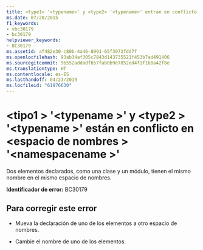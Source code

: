 ```yaml
---
title: <type1> '<typename>' y <type2> '<typename>' entran en conflicto en <namespace> '<namespacename>'
ms.date: 07/20/2015
f1_keywords:
- vbc30179
- bc30179
helpviewer_keywords:
- BC30179
ms.assetid: af482e30-c80b-4a46-8991-65f3972fdd7f
ms.openlocfilehash: 93ab34af305c7843d143735521f453b7ad491406
ms.sourcegitcommit: 9b552addadfb57fab0b9e7852ed4f1f1b8a42f8e
ms.translationtype: HT
ms.contentlocale: es-ES
ms.lasthandoff: 04/23/2019
ms.locfileid: "61976630"
---
```

# <a name="type1-typename-and-type2-typename-conflict-in-namespace-namespacename"></a>\<tipo1 > '\<typename >' y \<type2 > '\<typename >' están en conflicto en \<espacio de nombres > '\<namespacename >'
Dos elementos declarados, como una clase y un módulo, tienen el mismo nombre en el mismo espacio de nombres.  
  
 **Identificador de error:** BC30179  
  
## <a name="to-correct-this-error"></a>Para corregir este error  
  
- Mueva la declaración de uno de los elementos a otro espacio de nombres.  
  
- Cambie el nombre de uno de los elementos.